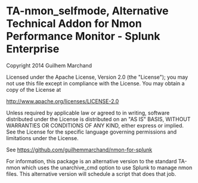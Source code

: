 # TA-nmon_selfmode, Alternative Technical Addon for Nmon Performance Monitor - Splunk Enterprise

Copyright 2014 Guilhem Marchand

Licensed under the Apache License, Version 2.0 (the "License"); you may not use this file except in compliance with the License. You may obtain a copy of the License at

http://www.apache.org/licenses/LICENSE-2.0

Unless required by applicable law or agreed to in writing, software distributed under the License is distributed on an "AS IS" BASIS, WITHOUT WARRANTIES OR CONDITIONS OF ANY KIND, either express or implied. See the License for the specific language governing permissions and limitations under the License.

See https://github.com/guilhemmarchand/nmon-for-splunk

For information, this package is an alternative version to the standard TA-nmon which uses the unarchive_cmd option to use Splunk to manage nmon files.
This alternative version will schedule a script that does that job.